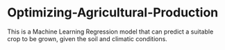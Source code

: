 # Optimizing-Agricultural-Production
This is a Machine Learning Regression model that can predict a suitable crop to be grown, given the soil and climatic conditions.
